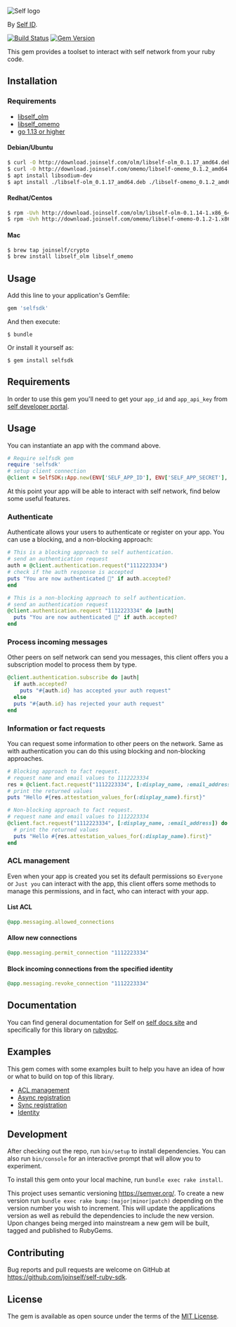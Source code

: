 ![Self logo](https://media-exp1.licdn.com/dms/image/C4E0BAQHiKfIfzq6P0w/company-logo_200_200/0?e=2159024400&v=beta&t=JDd8UXJlMG7AKpLNAP5nDYd75gQZT8E8s98xSc0jRO0)

By [Self ID](https://www.joinself.com/).

[![Build Status](https://api.travis-ci.org/joinself/self-ruby-sdk.svg?branch=master)](http://travis-ci.org/joinself/self-ruby-sdk)
[![Gem Version](https://badge.fury.io/rb/selfsdk.svg)](https://badge.fury.io/rb/selfsdk)

This gem provides a toolset to interact with self network from your ruby code.

## Installation

### Requirements

- [libself_olm](github.com/joinself/olm)
- [libself_omemo](github.com/joinself/omemo)
- [go 1.13 or higher](golang.org)


#### Debian/Ubuntu
```sh
$ curl -O http://download.joinself.com/olm/libself-olm_0.1.17_amd64.deb
$ curl -O http://download.joinself.com/omemo/libself-omemo_0.1.2_amd64.deb
$ apt install libsodium-dev
$ apt install ./libself-olm_0.1.17_amd64.deb ./libself-omemo_0.1.2_amd64.deb
```

#### Redhat/Centos
```sh
$ rpm -Uvh http://download.joinself.com/olm/libself-olm-0.1.14-1.x86_64.rpm
$ rpm -Uvh http://download.joinself.com/omemo/libself-omemo-0.1.2-1.x86_64.rpm
```

#### Mac
```sh
$ brew tap joinself/crypto
$ brew install libself_olm libself_omemo
```

## Usage

Add this line to your application's Gemfile:

```ruby
gem 'selfsdk'
```

And then execute:

    $ bundle

Or install it yourself as:

    $ gem install selfsdk

## Requirements

In order to use this gem you'll need to get your `app_id` and `app_api_key` from [self developer portal](https://developer.self.net).

## Usage

You can instantiate an app with the command above.
```ruby
# Require selfsdk gem
require 'selfsdk'
# setup client connection
@client = SelfSDK::App.new(ENV['SELF_APP_ID'], ENV['SELF_APP_SECRET'], ENV['STORAGE_KEY'])
```

At this point your app will be able to interact with self network, find below some useful features.

### Authenticate

Authenticate allows your users to authenticate or register on your app. You can use a blocking, and a non-blocking approach:

```ruby
# This is a blocking approach to self authentication.
# send an authentication request
auth = @client.authentication.request("1112223334")
# check if the auth response is accepted
puts "You are now authenticated 🤘" if auth.accepted?
end
```
```ruby
# This is a non-blocking approach to self authentication.
# send an authentication request
@client.authentication.request "1112223334" do |auth|
  puts "You are now authenticated 🤘" if auth.accepted?
end
```

### Process incoming messages

Other peers on self network can send you messages, this client offers you a subscription model to process them by type.
```ruby
@client.authentication.subscribe do |auth|
  if auth.accepted?
    puts "#{auth.id} has accepted your auth request"
  else
  puts "#{auth.id} has rejected your auth request"
end
```

### Information or fact requests

You can request some information to other peers on the network. Same as with authentication you can do this using blocking and non-blocking approaches.
```ruby
# Blocking approach to fact request.
# request name and email values to 1112223334
res = @client.fact.request("1112223334", [:display_name, :email_address])
# print the returned values
puts "Hello #{res.attestation_values_for(:display_name).first}"
```
```ruby
# Non-blocking approach to fact request.
# request name and email values to 1112223334
@client.fact.request("1112223334", [:display_name, :email_address]) do |res|
  # print the returned values
  puts "Hello #{res.attestation_values_for(:display_name).first}"
end
```

### ACL management

Even when your app is created you set its default permissions so `Everyone` or `Just you` can interact with the app, this client offers some methods to manage this permissions, and in fact, who can interact with your app.

#### List ACL
```ruby
@app.messaging.allowed_connections
```
#### Allow new connections
```ruby
@app.messaging.permit_connection "1112223334"
```
#### Block incoming connections from the specified identity
```ruby
@app.messaging.revoke_connection "1112223334"
```

## Documentation

You can find general documentation for Self on [self docs site](https://docs.joinself.com/) and specifically for this library on [rubydoc](https://www.rubydoc.info/gems/selfsdk/).

## Examples

This gem comes with some examples built to help you have an idea of how or what to build on top of this library.
- [ACL management](examples/acl.rb)
- [Async registration](examples/async_registration.rb)
- [Sync registration](examples/sync_registration.rb)
- [Identity](examples/identity.rb)

## Development

After checking out the repo, run `bin/setup` to install dependencies. You can also run `bin/console` for an interactive prompt that will allow you to experiment.

To install this gem onto your local machine, run `bundle exec rake install`.

This project uses semantic versioning https://semver.org/. To create a new version run `bundle exec rake bump:(major|minor|patch)` depending on the version number you wish to increment. This will update the applications version as well as rebuild the dependencies to include the new version. Upon changes being merged into mainstream a new gem will be built, tagged and published to RubyGems.

## Contributing

Bug reports and pull requests are welcome on GitHub at https://github.com/joinself/self-ruby-sdk.


## License

The gem is available as open source under the terms of the [MIT License](LICENSE).
